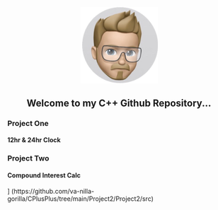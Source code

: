 <p align="center">
  <img src="https://github.com/va-nilla-gorilla/CPlusPlus/blob/main/thumbnail_IMG_0037.jpg?raw=true" width="175" title="hover text">
</p>
<h2 align="center"> Welcome to my C++ Github Repository...</h2>

<h3>Project One</h3>
<h4>12hr & 24hr Clock</h4>

<h3>Project Two</h3>
<h4>Compound Interest Calc</h4>]
(https://github.com/va-nilla-gorilla/CPlusPlus/tree/main/Project2/Project2/src)

